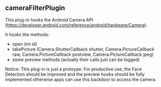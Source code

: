 cameraFilterPlugin
--------------------------

This plug-in hooks the Android Camera API (https://developer.android.com/reference/android/hardware/Camera).

It hooks the methods:

- open (int id) 
- takePicture (Camera.ShutterCallback shutter, Camera.PictureCallback raw, 
    Camera.PictureCallback postview, Camera.PictureCallback jpeg)
- some preview methods (actually their calls just can be logged)


Notice:
This plug-in is just a protoype. For productive use, the Face Detection should be improved and the preview hooks should be fully implemented otherwise apps can use this backdoor to access the camera.
